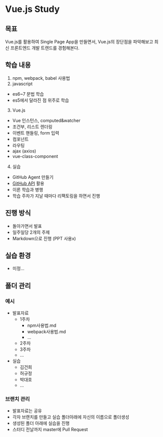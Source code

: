 # Vue.js Study

## 목표
Vue.js를 활용하여 Single Page App을 만들면서, Vue.js의 장단점을 파악해보고 최신 프론트엔드 개발 트렌드를 경험해본다.

## 학습 내용
1. npm, webpack, babel 사용법
2. javascript
 - es6~7 문법 학습
 - es5에서 달라진 점 위주로 학습
3. Vue.js
 - Vue 인스턴스, computed&watcher
 - 조건부, 리스트 렌더링
 - 이벤트 핸들링, form 입력
 - 컴포넌트
 - 라우팅
 - ajax (axios)
 - vue-class-component
4. 실습
 - GitHub Agent 만들기
 - [GitHub API](https://developer.github.com/v3/) 활용
 - 이론 학습과 병행
 - 학습 주차가 지날 때마다 리팩토링을 하면서 진행

## 진행 방식
 - 돌아가면서 발표
 - 일주일당 2개의 주제
 - Markdown으로 진행 (PPT 사용x)

## 실습 환경
 - 미정...


## 폴더 관리
### 예시
 - 발표자료
   - 1주차
     - npm사용법.md
     - webpack사용법.md
     - ...
   - 2주차
   - 3주차
   - ...
 - 실습
   - 김건희
   - 허규정
   - 박대호
   - ...

### 브랜치 관리
 - 발표자료는 공유
 - 각자 브랜치를 만들고 실습 폴더아래에 자신의 이름으로 폴더생성
 - 생성된 폴더 아래에 실습을 진행
 - 스터디 전날까지 master에 Pull Request
